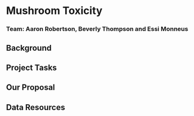 # Mushroom Toxicity
### Team: Aaron Robertson, Beverly Thompson and Essi Monneus

## Background

## Project Tasks

## Our Proposal

## Data Resources